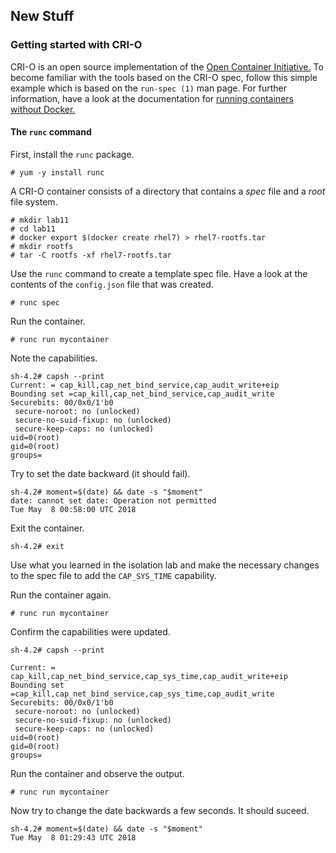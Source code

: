 ## New Stuff

### Getting started with CRI-O

CRI-O is an open source implementation of the [Open Container Initiative.](https://github.com/opencontainers/runtime-spec) To become familiar with the tools based on the CRI-O spec, follow
this simple example which is based on the ```run-spec (1)``` man page. For further information, have a look at the documentation for [running containers without Docker.](https://access.redhat.com/documentation/en-us/red_hat_enterprise_linux_atomic_host/7/html/managing_containers/finding_running_and_building_containers_without_docker)

#### The ```runc``` command

First, install the ```runc``` package.

~~~shell
# yum -y install runc
~~~

A CRI-O container consists of a directory that contains a *spec* file and a *root* file system.

~~~shell 
# mkdir lab11
# cd lab11
# docker export $(docker create rhel7) > rhel7-rootfs.tar
# mkdir rootfs
# tar -C rootfs -xf rhel7-rootfs.tar
~~~

Use the ```runc``` command to create a template spec file. Have a look at the contents of the ```config.json``` file that was created.

~~~shell
# runc spec
~~~

Run the container.

~~~shell
# runc run mycontainer
~~~

Note the capabilities.
~~~shell
sh-4.2# capsh --print
Current: = cap_kill,cap_net_bind_service,cap_audit_write+eip
Bounding set =cap_kill,cap_net_bind_service,cap_audit_write
Securebits: 00/0x0/1'b0
 secure-noroot: no (unlocked)
 secure-no-suid-fixup: no (unlocked)
 secure-keep-caps: no (unlocked)
uid=0(root)
gid=0(root)
groups=
~~~

Try to set the date backward (it should fail).

~~~shell
sh-4.2# moment=$(date) && date -s "$moment"
date: cannot set date: Operation not permitted
Tue May  8 00:58:00 UTC 2018
~~~

Exit the container.

~~~shell
sh-4.2# exit
~~~

Use what you learned in the isolation lab and make the necessary changes to the spec file to add the ```CAP_SYS_TIME``` capability.

Run the container again. 

~~~shell
# runc run mycontainer
~~~

Confirm the capabilities were updated.

~~~shell
sh-4.2# capsh --print
~~~

~~~shell
Current: = cap_kill,cap_net_bind_service,cap_sys_time,cap_audit_write+eip
Bounding set =cap_kill,cap_net_bind_service,cap_sys_time,cap_audit_write
Securebits: 00/0x0/1'b0
 secure-noroot: no (unlocked)
 secure-no-suid-fixup: no (unlocked)
 secure-keep-caps: no (unlocked)
uid=0(root)
gid=0(root)
groups=
~~~

Run the container and observe the output.

~~~shell
# runc run mycontainer
~~~

Now try to change the date backwards a few seconds. It should suceed.

~~~shell
sh-4.2# moment=$(date) && date -s "$moment"
Tue May  8 01:29:43 UTC 2018
~~~

